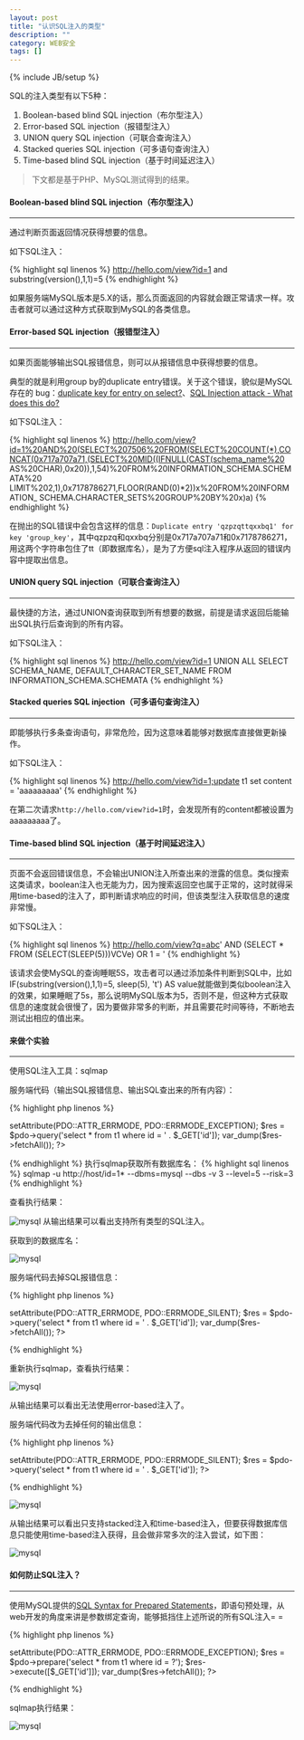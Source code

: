 ```yaml
---
layout: post
title: "认识SQL注入的类型"
description: ""
category: WEB安全
tags: []
---
```

{% include JB/setup %}

SQL的注入类型有以下5种：

1. Boolean-based blind SQL injection（布尔型注入）
1. Error-based SQL injection（报错型注入）
1. UNION query SQL injection（可联合查询注入）
1. Stacked queries SQL injection（可多语句查询注入）
1. Time-based blind SQL injection（基于时间延迟注入）

<!--more-->

> 下文都是基于PHP、MySQL测试得到的结果。

#### Boolean-based blind SQL injection（布尔型注入）
- - -
通过判断页面返回情况获得想要的信息。

如下SQL注入：

{% highlight sql linenos %}
http://hello.com/view?id=1 and substring(version(),1,1)=5
{% endhighlight %}

如果服务端MySQL版本是5.X的话，那么页面返回的内容就会跟正常请求一样。攻击者就可以通过这种方式获取到MySQL的各类信息。

#### Error-based SQL injection（报错型注入）
- - -
如果页面能够输出SQL报错信息，则可以从报错信息中获得想要的信息。

典型的就是利用group by的duplicate entry错误。关于这个错误，貌似是MySQL存在的 bug：[duplicate key for entry on select?](http://www.codingforums.com/mysql/262063-duplicate-key-entry-select.html)、[SQL Injection attack - What does this do?](http://stackoverflow.com/questions/11787558/sql-injection-attack-what-does-this-do)

如下SQL注入：

{% highlight sql linenos %}
http://hello.com/view?id=1%20AND%20(SELECT%207506%20FROM(SELECT%20COUNT(*),CONCAT(0x717a707a71,(SELECT%20MID((IFNULL(CAST(schema_name%20
AS%20CHAR),0x20)),1,54)%20FROM%20INFORMATION_SCHEMA.SCHEMATA%20
LIMIT%202,1),0x7178786271,FLOOR(RAND(0)*2))x%20FROM%20INFORMATION_
SCHEMA.CHARACTER_SETS%20GROUP%20BY%20x)a)
{% endhighlight %}

在抛出的SQL错误中会包含这样的信息：`Duplicate entry 'qzpzqttqxxbq1' for key 'group_key'`，其中qzpzq和qxxbq分别是0x717a707a71和0x7178786271，用这两个字符串包住了tt（即数据库名），是为了方便sql注入程序从返回的错误内容中提取出信息。

#### UNION query SQL injection（可联合查询注入）
- - -
最快捷的方法，通过UNION查询获取到所有想要的数据，前提是请求返回后能输出SQL执行后查询到的所有内容。

如下SQL注入：

{% highlight sql linenos %}
http://hello.com/view?id=1 UNION ALL SELECT SCHEMA_NAME, DEFAULT_CHARACTER_SET_NAME FROM INFORMATION_SCHEMA.SCHEMATA
{% endhighlight %}

#### Stacked queries SQL injection（可多语句查询注入）
- - -
即能够执行多条查询语句，非常危险，因为这意味着能够对数据库直接做更新操作。

如下SQL注入：

{% highlight sql linenos %}
 http://hello.com/view?id=1;update t1 set content = 'aaaaaaaaa'
{% endhighlight %}

在第二次请求`http://hello.com/view?id=1`时，会发现所有的content都被设置为aaaaaaaaa了。

#### Time-based blind SQL injection（基于时间延迟注入）
- - -
页面不会返回错误信息，不会输出UNION注入所查出来的泄露的信息。类似搜索这类请求，boolean注入也无能为力，因为搜索返回空也属于正常的，这时就得采用time-based的注入了，即判断请求响应的时间，但该类型注入获取信息的速度非常慢。

如下SQL注入：

{% highlight sql linenos %}
 http://hello.com/view?q=abc' AND (SELECT * FROM (SELECT(SLEEP(5)))VCVe) OR 1 = '
{% endhighlight %}

该请求会使MySQL的查询睡眠5S，攻击者可以通过添加条件判断到SQL中，比如IF(substring(version(),1,1)=5, sleep(5), 't') AS value就能做到类似boolean注入的效果，如果睡眠了5s，那么说明MySQL版本为5，否则不是，但这种方式获取信息的速度就会很慢了，因为要做非常多的判断，并且需要花时间等待，不断地去测试出相应的值出来。

#### 来做个实验
- - -
使用SQL注入工具：sqlmap

服务端代码（输出SQL报错信息、输出SQL查出来的所有内容）：

{% highlight php linenos %}
<?php
$pdo = new PDO("mysql:host=$host;dbname=tt", $db_user, $password);
$pdo->setAttribute(PDO::ATTR_ERRMODE, PDO::ERRMODE_EXCEPTION);                                                                                                                       
$res = $pdo->query('select * from t1 where id = ' . $_GET['id']);
var_dump($res->fetchAll());
?>
{% endhighlight %}
执行sqlmap获取所有数据库名：
{% highlight sql linenos %}
sqlmap -u http://host/id\=1\* --dbms=mysql --dbs -v 3 --level=5 --risk=3
{% endhighlight %}

查看执行结果：

![mysql](/assets/img/201511210201.png)
从输出结果可以看出支持所有类型的SQL注入。

获取到的数据库名：

![mysql](/assets/img/201511210202.png)

服务端代码去掉SQL报错信息：

{% highlight php linenos %}
<?php
$pdo = new PDO("mysql:host=$host;dbname=tt", $db_user, $password);
$pdo->setAttribute(PDO::ATTR_ERRMODE, PDO::ERRMODE_SILENT);                                                                                                                       
$res = $pdo->query('select * from t1 where id = ' . $_GET['id']);
var_dump($res->fetchAll());
?>
{% endhighlight %}

重新执行sqlmap，查看执行结果：

![mysql](/assets/img/201511210203.png)

从输出结果可以看出无法使用error-based注入了。

服务端代码改为去掉任何的输出信息：

{% highlight php linenos %}
<?php
$pdo = new PDO("mysql:host=$host;dbname=tt", $db_user, $password);
$pdo->setAttribute(PDO::ATTR_ERRMODE, PDO::ERRMODE_SILENT);                                                                                                          
$res = $pdo->query('select * from t1 where id = ' . $_GET['id']);
?>                         
{% endhighlight %}

![mysql](/assets/img/201511210204.png)

从输出结果可以看出只支持stacked注入和time-based注入，但要获得数据库信息只能使用time-based注入获得，且会做非常多次的注入尝试，如下图：

![mysql](/assets/img/201511210205.png)

#### 如何防止SQL注入？
- - -
使用MySQL提供的[SQL Syntax for Prepared Statements](http://dev.mysql.com/doc/refman/5.5/en/sql-syntax-prepared-statements.html)，即语句预处理，从web开发的角度来讲是参数绑定查询，能够抵挡住上述所说的所有SQL注入= =

{% highlight php linenos %}
<?php
$pdo = new PDO('mysql:host=192.168.103.111;dbname=tt', 'test', '19921212');
$pdo->setAttribute(PDO::ATTR_ERRMODE, PDO::ERRMODE_EXCEPTION);                                                                                                                       
$res = $pdo->prepare('select * from t1 where id = ?');
$res->execute([$_GET['id']]);
var_dump($res->fetchAll());
?>                      
{% endhighlight %}

sqlmap执行结果：

![mysql](/assets/img/201511210206.png)
